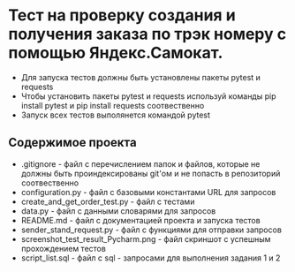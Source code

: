 # Тест на проверку создания и получения заказа по трэк номеру с помощью Яндекс.Самокат.
- Для запуска тестов должны быть установлены пакеты pytest и requests 
- Чтобы установить пакеты pytest и requests используй команды pip install pytest и pip install requests соотвественно
- Запуск всех тестов выполянется командой pytest

## Содержимое проекта

* .gitignore - файл с перечислением папок и файлов, которые не должны быть проиндексированы git'ом и не попасть в репозиторий соотвественно
* configuration.py - файл с базовыми константами URL для запросов
* create_and_get_order_test.py - файл с тестами
* data.py - файл с данными словарями для запросов
* README.md - файл с документацией проекта и запуска тестов
* sender_stand_request.py - файл с функциями для отправки запросов
* screenshot_test_result_Pycharm.png - файл скриншот с успешным прохождением тестов
* script_list.sql - файл с sql - запросами для выполнения задания 1 и 2 